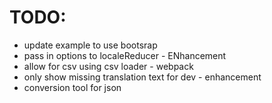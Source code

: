 # TODO:
* update example to use bootsrap
* pass in options to localeReducer - ENhancement
* allow for csv using csv loader - webpack
* only show missing translation text for dev - enhancement
* conversion tool for json